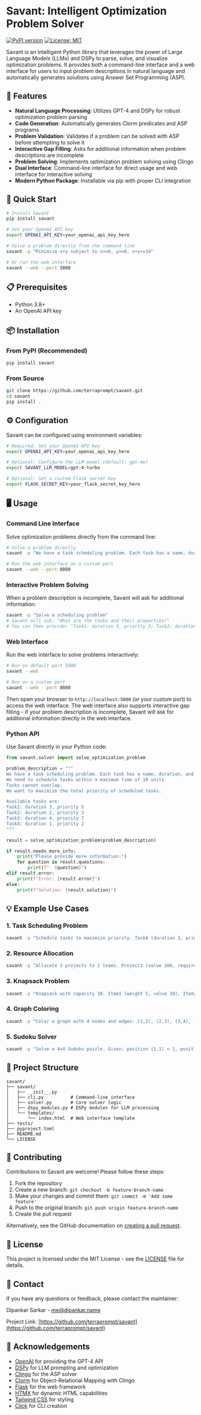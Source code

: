# Savant: Intelligent Optimization Problem Solver

[![PyPI version](https://badge.fury.io/py/savant.svg)](https://badge.fury.io/py/savant)
[![License: MIT](https://img.shields.io/badge/License-MIT-yellow.svg)](https://opensource.org/licenses/MIT)

Savant is an intelligent Python library that leverages the power of Large Language Models (LLMs) and DSPy to parse, solve, and visualize optimization problems. It provides both a command-line interface and a web interface for users to input problem descriptions in natural language and automatically generates solutions using Answer Set Programming (ASP).

## 🌟 Features

- **Natural Language Processing**: Utilizes GPT-4 and DSPy for robust optimization problem parsing
- **Code Generation**: Automatically generates Clorm predicates and ASP programs
- **Problem Validation**: Validates if a problem can be solved with ASP before attempting to solve it
- **Interactive Gap Filling**: Asks for additional information when problem descriptions are incomplete
- **Problem Solving**: Implements optimization problem solving using Clingo
- **Dual Interface**: Command-line interface for direct usage and web interface for interactive solving
- **Modern Python Package**: Installable via pip with proper CLI integration

## 🚀 Quick Start

```bash
# Install Savant
pip install savant

# Set your OpenAI API key
export OPENAI_API_KEY=your_openai_api_key_here

# Solve a problem directly from the command line
savant -p "Minimize x+y subject to x>=0, y>=0, x+y<=10"

# Or run the web interface
savant --web --port 5000
```

## 📋 Prerequisites

- Python 3.8+
- An OpenAI API key

## 📦 Installation

### From PyPI (Recommended)

```bash
pip install savant
```

### From Source

```bash
git clone https://github.com/terraprompt/savant.git
cd savant
pip install .
```

## ⚙️ Configuration

Savant can be configured using environment variables:

```bash
# Required: Set your OpenAI API key
export OPENAI_API_KEY=your_openai_api_key_here

# Optional: Configure the LLM model (default: gpt-4o)
export SAVANT_LLM_MODEL=gpt-4-turbo

# Optional: Set a custom Flask secret key
export FLASK_SECRET_KEY=your_flask_secret_key_here
```

## 🖥️ Usage

### Command Line Interface

Solve optimization problems directly from the command line:

```bash
# Solve a problem directly
savant -p "We have a task scheduling problem. Each task has a name, duration, and priority. We need to schedule tasks within a maximum time of 10 units. Tasks cannot overlap. We want to maximize the total priority of scheduled tasks. Available tasks are: Task1: duration 3, priority 5; Task2: duration 2, priority 3; Task3: duration 4, priority 7; Task4: duration 1, priority 2."

# Run the web interface on a custom port
savant --web --port 8080
```

### Interactive Problem Solving

When a problem description is incomplete, Savant will ask for additional information:

```bash
savant -p "Solve a scheduling problem"
# Savant will ask: "What are the tasks and their properties?"
# You can then provide: "Task1: duration 3, priority 5; Task2: duration 2, priority 3"
```

### Web Interface

Run the web interface to solve problems interactively:

```bash
# Run on default port 5000
savant --web

# Run on a custom port
savant --web --port 8080
```

Then open your browser to `http://localhost:5000` (or your custom port) to access the web interface. The web interface also supports interactive gap filling - if your problem description is incomplete, Savant will ask for additional information directly in the web interface.

### Python API

Use Savant directly in your Python code:

```python
from savant.solver import solve_optimization_problem

problem_description = """
We have a task scheduling problem. Each task has a name, duration, and priority.
We need to schedule tasks within a maximum time of 10 units.
Tasks cannot overlap.
We want to maximize the total priority of scheduled tasks.

Available tasks are:
Task1: duration 3, priority 5
Task2: duration 2, priority 3
Task3: duration 4, priority 7
Task4: duration 1, priority 2
"""

result = solve_optimization_problem(problem_description)

if result.needs_more_info:
    print("Please provide more information:")
    for question in result.questions:
        print(f"- {question}")
elif result.error:
    print(f"Error: {result.error}")
else:
    print(f"Solution: {result.solution}")
```

## 💡 Example Use Cases

### 1. Task Scheduling Problem

```bash
savant -p "Schedule tasks to maximize priority. TaskA (duration 3, priority 5), TaskB (duration 2, priority 4), TaskC (duration 4, priority 7). Time limit is 8 units. Tasks cannot overlap."
```

### 2. Resource Allocation

```bash
savant -p "Allocate 3 projects to 2 teams. Project1 (value 100, requires 2 team members), Project2 (value 150, requires 3 team members), Project3 (value 80, requires 1 team member). Total team members available: 4. Maximize total value."
```

### 3. Knapsack Problem

```bash
savant -p "Knapsack with capacity 10. Item1 (weight 5, value 10), Item2 (weight 4, value 7), Item3 (weight 6, value 12), Item4 (weight 2, value 3). Maximize value without exceeding capacity."
```

### 4. Graph Coloring

```bash
savant -p "Color a graph with 4 nodes and edges: (1,2), (2,3), (3,4), (1,4). Use minimum number of colors such that adjacent nodes have different colors."
```

### 5. Sudoku Solver

```bash
savant -p "Solve a 4x4 Sudoku puzzle. Given: position (1,1) = 1, position (1,3) = 2, position (2,2) = 3, position (3,1) = 4. Find values for all positions respecting Sudoku rules."
```

## 📁 Project Structure

```
savant/
├── savant/
│   ├── __init__.py
│   ├── cli.py          # Command-line interface
│   ├── solver.py       # Core solver logic
│   ├── dspy_modules.py # DSPy modules for LLM processing
│   └── templates/
│       └── index.html  # Web interface template
├── tests/
├── pyproject.toml
├── README.md
└── LICENSE
```

## 🤝 Contributing

Contributions to Savant are welcome! Please follow these steps:

1. Fork the repository
2. Create a new branch: `git checkout -b feature-branch-name`
3. Make your changes and commit them: `git commit -m 'Add some feature'`
4. Push to the original branch: `git push origin feature-branch-name`
5. Create the pull request

Alternatively, see the GitHub documentation on [creating a pull request](https://help.github.com/articles/creating-a-pull-request/).

## 📄 License

This project is licensed under the MIT License - see the [LICENSE](LICENSE) file for details.

## 📧 Contact

If you have any questions or feedback, please contact the maintainer:

Dipankar Sarkar - me@dipankar.name

Project Link: [https://github.com/terraprompt/savant](https://github.com/terraprompt/savant)

## 🙏 Acknowledgements

- [OpenAI](https://openai.com/) for providing the GPT-4 API
- [DSPy](https://github.com/stanfordnlp/dspy) for LLM prompting and optimization
- [Clingo](https://potassco.org/clingo/) for the ASP solver
- [Clorm](https://github.com/potassco/clorm) for Object-Relational Mapping with Clingo
- [Flask](https://flask.palletsprojects.com/) for the web framework
- [HTMX](https://htmx.org/) for dynamic HTML capabilities
- [Tailwind CSS](https://tailwindcss.com/) for styling
- [Click](https://click.palletsprojects.com/) for CLI creation
